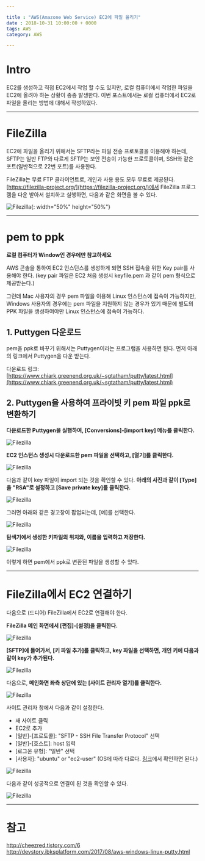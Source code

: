 ```yaml
---

title : "AWS(Amazone Web Service) EC2에 파일 올리기"
date : 2018-10-31 10:00:00 + 0000
tags: AWS
category: AWS

---
```


# Intro
EC2를 생성하고 직접 EC2에서 작업 할 수도 있지만, 로컬 컴퓨터에서 작업한 파일을 EC2에 올려야 하는 상황이 종종 발생한다. 이번 포스트에서는 로컬 컴퓨터에서 EC2로 파일을 올리는 방법에 대해서 작성하였다.

***

# FileZilla
EC2에 파일을 올리기 위해서는 SFTP라는 파일 전송 프로토콜을 이용해야 하는데, SFTP는 일반 FTP와 다르게 SFTP는 보안 전송이 가능한 프로토콜이며, SSH와 같은 포트(일반적으로 22번 포트)를 사용한다.

FileZilla는 무료 FTP 클라이언트로, 개인과 사용 용도 모두 무료로 제공된다. [https://filezilla-project.org/](https://filezilla-project.org/)에서 FileZilla 프로그램을 다운 받아서 설치하고 실행하면, 다음과 같은 화면을 볼 수 있다.

![Filezilla](/assets/images/2018-10-31-AWS/FileZilla/1.PNG){: width="50%" height="50%"}

***

# pem to ppk
**로컬 컴퓨터가 Window인 경우에만 참고하세요**

AWS 콘솔을 통하여 EC2 인스턴스를 생성하게 되면 SSH 접속을 위한 Key pair를 사용해야 한다. (key pair 파일은 EC2 처음 생성시 keyfile.pem 과 같이 pem 형식으로 제공받는다.)

그런데 Mac 사용자의 경우 pem 파일을 이용해  Linux 인스턴스에 접속이 가능하지만, Windows 사용자의 경우에는 pem 파일을 지원하지 않는 경우가 있기 때문에 별도의 PPK 파일을 생성하여야만 Linux 인스턴스에 접속이 가능하다.

## 1. Puttygen 다운로드
pem을 ppk로 바꾸기 위해서는 Puttygen이라는 프로그램을 사용하면 된다. 먼저 아래의 링크에서 Puttygen을 다운 받는다.

다운로드 링크: [https://www.chiark.greenend.org.uk/~sgtatham/putty/latest.html](https://www.chiark.greenend.org.uk/~sgtatham/putty/latest.html)

## 2. Puttygen을 사용하여 프라이빗 키 pem 파일 ppk로 변환하기

**다운로드한 Puttygen을 실행하여, [Conversions]-[import key] 메뉴를 클릭한다.**

![Filezilla](/assets/images/2018-10-31-AWS/FileZilla/1-1.PNG)

**EC2 인스턴스 생성시 다운로드한 pem 파일을 선택하고, [열기]를 클릭한다.**

![Filezilla](/assets/images/2018-10-31-AWS/FileZilla/1-2.png)

다음과 같이 key 파일이 import 되는 것을 확인할 수 있다.
**아래의 사진과 같이 [Type]을 "RSA"로 설정하고 [Save private key]를 클릭한다.**

![Filezilla](/assets/images/2018-10-31-AWS/FileZilla/1-3.png)

그러면 아래와 같은 경고창이 팝업되는데, [예]를 선택한다.

![Filezilla](/assets/images/2018-10-31-AWS/FileZilla/1-4.png)

**탐색기에서 생성한 키파일의 위치와, 이름을 입력하고 저장한다.**

![Filezilla](/assets/images/2018-10-31-AWS/FileZilla/1-5.png)

이렇게 하면 pem에서 ppk로 변환된 파일을 생성할 수 있다.

***

# FileZilla에서 EC2 연결하기
다음으로 (드디어) FileZilla에서 EC2로 연결해야 한다.

**FileZilla 메인 화면에서 [편집]-[설정]을 클릭한다.**

![Filezilla](/assets/images/2018-10-31-AWS/FileZilla/1.PNG)

**[SFTP]에 들어가서, [키 파일 추가]를 클릭하고, key 파일을 선택하면, 개인 키에 다음과 같이 key가 추가된다.**

![Filezilla](/assets/images/2018-10-31-AWS/FileZilla/2.png)

다음으로, **메인화면 좌측 상단에 있는 [사이트 관리자 열기]를 클릭한다.**

![Filezilla](/assets/images/2018-10-31-AWS/FileZilla/3.png)

사이트 관리자 창에서 다음과 같이 설정한다.

- 새 사이트 클릭
- EC2로 추가
- [일반]-[프로토콜]: "SFTP - SSH File Transfer Protocol" 선택
- [일반]-[호스트]: host 입력
- [로그온 유형]: "일반" 선택
- [사용자]: "ubuntu" or "ec2-user" (OS에 따라 다르다. [링크](https://docs.aws.amazon.com/ko_kr/AWSEC2/latest/UserGuide/putty.html)에서 확인하면 된다.)

![Filezilla](/assets/images/2018-10-31-AWS/FileZilla/4.png)

다음과 같이 성공적으로 연결이 된 것을 확인할 수 있다.

![Filezilla](/assets/images/2018-10-31-AWS/FileZilla/5.PNG)

***

# 참고
http://cheezred.tistory.com/6
http://devstory.ibksplatform.com/2017/08/aws-windows-linux-putty.html
